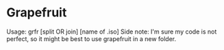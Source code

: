 # Grapefruit

Usage: grfr [split OR join] [name of .iso]
Side note: I'm sure my code is not perfect, so it might be best to use grapefruit in a new folder.